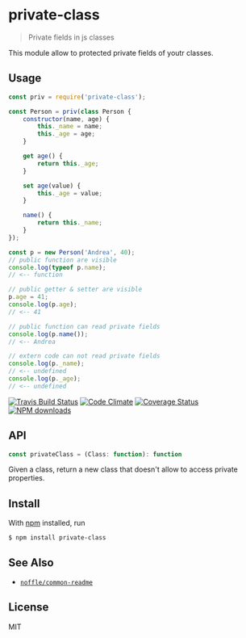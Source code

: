 # private-class

> Private fields in js classes

This module allow to protected private fields of youtr classes.


## Usage

```js
const priv = require('private-class');

const Person = priv(class Person {
	constructor(name, age) {
		this._name = name;
		this._age = age;
	}

	get age() {
		return this._age;
	}

	set age(value) {
		this._age = value;
	}

	name() {
		return this._name;
	}
});

const p = new Person('Andrea', 40);
// public function are visible
console.log(typeof p.name);
// <-- function

// public getter & setter are visible
p.age = 41;
console.log(p.age);
// <-- 41

// public function can read private fields
console.log(p.name());
// <-- Andrea

// extern code can not read private fields
console.log(p._name);
// <-- undefined
console.log(p._age);
// <-- undefined
```

[![Travis Build Status](https://img.shields.io/travis/parro-it/private-class/master.svg)](http://travis-ci.org/parro-it/private-class)
[![Code Climate](https://img.shields.io/codeclimate/github/parro-it/private-class.svg)](https://codeclimate.com/github/parro-it/private-class)
[![Coverage Status](https://coveralls.io/repos/github/parro-it/private-class/badge.svg?branch=master)](https://coveralls.io/github/parro-it/private-class?branch=master)
[![NPM downloads](https://img.shields.io/npm/dt/private-class.svg)](https://npmjs.org/package/private-class)


## API

```js
const privateClass = (Class: function): function
```

Given a class, return a new class that doesn't allow to access private properties.

## Install

With [npm](https://npmjs.org/) installed, run

```
$ npm install private-class
```

## See Also

- [`noffle/common-readme`](https://github.com/noffle/common-readme)

## License

MIT

